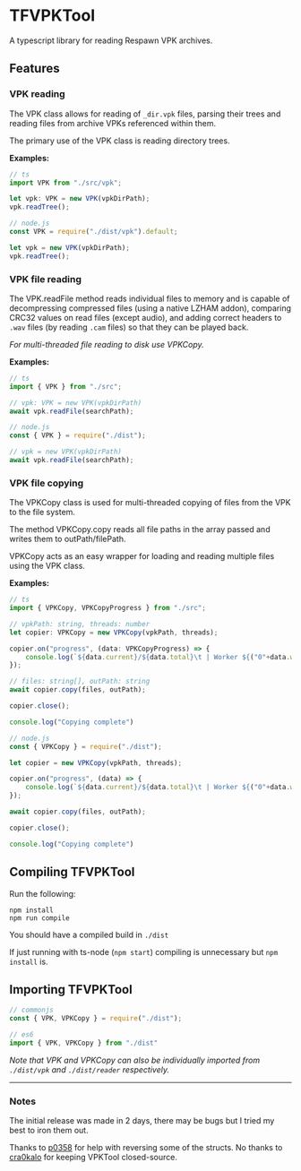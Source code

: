 # TFVPKTool
A typescript library for reading Respawn VPK archives.

## Features

### VPK reading
The VPK class allows for reading of `_dir.vpk` files, parsing their trees and reading files from archive VPKs referenced within them.

The primary use of the VPK class is reading directory trees.

**Examples:**
```ts
// ts
import VPK from "./src/vpk";

let vpk: VPK = new VPK(vpkDirPath);
vpk.readTree();
```
```js
// node.js
const VPK = require("./dist/vpk").default;

let vpk = new VPK(vpkDirPath);
vpk.readTree();
```
### VPK file reading
The VPK.readFile method reads individual files to memory and is capable of decompressing compressed files (using a native LZHAM addon), comparing CRC32 values on read files (except audio), and adding correct headers to `.wav` files (by reading `.cam` files) so that they can be played back.

*For multi-threaded file reading to disk use VPKCopy.*

**Examples:**
```ts
// ts
import { VPK } from "./src";

// vpk: VPK = new VPK(vpkDirPath)
await vpk.readFile(searchPath);
```
```js
// node.js
const { VPK } = require("./dist");

// vpk = new VPK(vpkDirPath)
await vpk.readFile(searchPath);
```

### VPK file copying
The VPKCopy class is used for multi-threaded copying of files from the VPK to the file system.

The method VPKCopy.copy reads all file paths in the array passed and writes them to outPath/filePath.

VPKCopy acts as an easy wrapper for loading and reading multiple files using the VPK class.

**Examples:**
```ts
// ts
import { VPKCopy, VPKCopyProgress } from "./src";

// vpkPath: string, threads: number
let copier: VPKCopy = new VPKCopy(vpkPath, threads);

copier.on("progress", (data: VPKCopyProgress) => {
    console.log(`${data.current}/${data.total}\t | Worker ${("0"+data.workerIdx).slice(-2)} |\tCopying "${data.file}"`)
});

// files: string[], outPath: string
await copier.copy(files, outPath);

copier.close();

console.log("Copying complete")
```
```js
// node.js
const { VPKCopy } = require("./dist");

let copier = new VPKCopy(vpkPath, threads);

copier.on("progress", (data) => {
    console.log(`${data.current}/${data.total}\t | Worker ${("0"+data.workerIdx).slice(-2)} |\tCopying "${data.file}"`)
});

await copier.copy(files, outPath);

copier.close();

console.log("Copying complete")
```

## Compiling TFVPKTool
Run the following:
```console
npm install
npm run compile
```
You should have a compiled build in `./dist`

If just running with ts-node (`npm start`) compiling is unnecessary but `npm install` is.

## Importing TFVPKTool
```js
// commonjs
const { VPK, VPKCopy } = require("./dist");

// es6
import { VPK, VPKCopy } from "./dist"
```
*Note that VPK and VPKCopy can also be individually imported from `./dist/vpk` and `./dist/reader` respectively.*

----

### Notes
The initial release was made in 2 days, there may be bugs but I tried my best to iron them out.

Thanks to [p0358](https://github.com/p0358/) for help with reversing some of the structs. No thanks to [cra0kalo](https://github.com/cra0kalo/) for keeping VPKTool closed-source.
